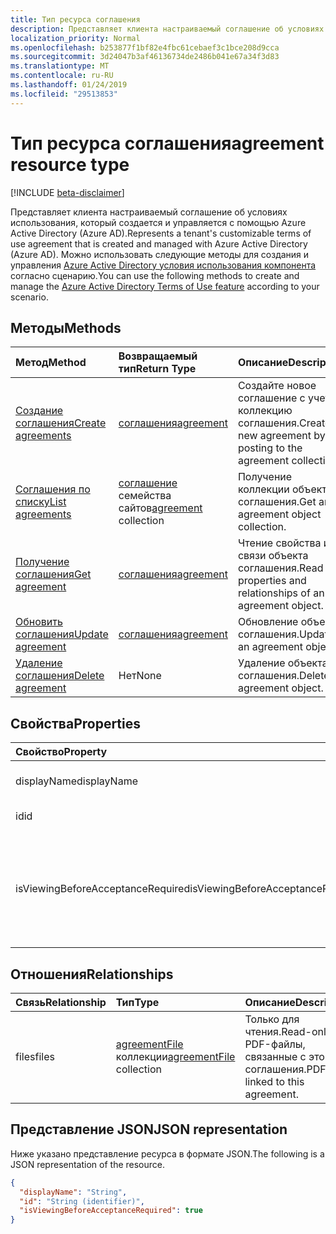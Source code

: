 ```yaml
---
title: Тип ресурса соглашения
description: Представляет клиента настраиваемый соглашение об условиях использования, который создается и управляется с помощью Azure Active Directory (Azure AD). Можно использовать следующие методы для создания и управления компонента Azure Active Directory условия использования согласно сценарию.
localization_priority: Normal
ms.openlocfilehash: b253877f1bf82e4fbc61cebaef3c1bce208d9cca
ms.sourcegitcommit: 3d24047b3af46136734de2486b041e67a34f3d83
ms.translationtype: MT
ms.contentlocale: ru-RU
ms.lasthandoff: 01/24/2019
ms.locfileid: "29513853"
---
```

# <a name="agreement-resource-type"></a><span data-ttu-id="9177c-104">Тип ресурса соглашения</span><span class="sxs-lookup"><span data-stu-id="9177c-104">agreement resource type</span></span>

[!INCLUDE [beta-disclaimer](../../includes/beta-disclaimer.md)]

<span data-ttu-id="9177c-105">Представляет клиента настраиваемый соглашение об условиях использования, который создается и управляется с помощью Azure Active Directory (Azure AD).</span><span class="sxs-lookup"><span data-stu-id="9177c-105">Represents a tenant's customizable terms of use agreement that is created and managed with Azure Active Directory (Azure AD).</span></span> <span data-ttu-id="9177c-106">Можно использовать следующие методы для создания и управления [Azure Active Directory условия использования компонента](https://docs.microsoft.com/en-us/azure/active-directory/active-directory-tou) согласно сценарию.</span><span class="sxs-lookup"><span data-stu-id="9177c-106">You can use the following methods to create and manage the [Azure Active Directory Terms of Use feature](https://docs.microsoft.com/en-us/azure/active-directory/active-directory-tou) according to your scenario.</span></span>

## <a name="methods"></a><span data-ttu-id="9177c-107">Методы</span><span class="sxs-lookup"><span data-stu-id="9177c-107">Methods</span></span>

| <span data-ttu-id="9177c-108">Метод</span><span class="sxs-lookup"><span data-stu-id="9177c-108">Method</span></span>       | <span data-ttu-id="9177c-109">Возвращаемый тип</span><span class="sxs-lookup"><span data-stu-id="9177c-109">Return Type</span></span> | <span data-ttu-id="9177c-110">Описание</span><span class="sxs-lookup"><span data-stu-id="9177c-110">Description</span></span> |
|:-------------|:------------|:------------|
| [<span data-ttu-id="9177c-111">Создание соглашения</span><span class="sxs-lookup"><span data-stu-id="9177c-111">Create agreements</span></span>](../api/agreement-post-agreements.md) | [<span data-ttu-id="9177c-112">соглашения</span><span class="sxs-lookup"><span data-stu-id="9177c-112">agreement</span></span>](agreement.md) | <span data-ttu-id="9177c-113">Создайте новое соглашение с учета в коллекцию соглашения.</span><span class="sxs-lookup"><span data-stu-id="9177c-113">Create a new agreement by posting to the agreement collection.</span></span> |
| [<span data-ttu-id="9177c-114">Соглашения по списку</span><span class="sxs-lookup"><span data-stu-id="9177c-114">List agreements</span></span>](../api/agreement-list.md) | <span data-ttu-id="9177c-115">[соглашение](agreement.md) семейства сайтов</span><span class="sxs-lookup"><span data-stu-id="9177c-115">[agreement](agreement.md) collection</span></span> | <span data-ttu-id="9177c-116">Получение коллекции объектов соглашения.</span><span class="sxs-lookup"><span data-stu-id="9177c-116">Get an agreement object collection.</span></span> |
| [<span data-ttu-id="9177c-117">Получение соглашения</span><span class="sxs-lookup"><span data-stu-id="9177c-117">Get agreement</span></span>](../api/agreement-get.md) | [<span data-ttu-id="9177c-118">соглашения</span><span class="sxs-lookup"><span data-stu-id="9177c-118">agreement</span></span>](agreement.md) | <span data-ttu-id="9177c-119">Чтение свойства и связи объекта соглашения.</span><span class="sxs-lookup"><span data-stu-id="9177c-119">Read properties and relationships of an agreement object.</span></span> |
| [<span data-ttu-id="9177c-120">Обновить соглашения</span><span class="sxs-lookup"><span data-stu-id="9177c-120">Update agreement</span></span>](../api/agreement-update.md) | [<span data-ttu-id="9177c-121">соглашения</span><span class="sxs-lookup"><span data-stu-id="9177c-121">agreement</span></span>](agreement.md) | <span data-ttu-id="9177c-122">Обновление объекта соглашения.</span><span class="sxs-lookup"><span data-stu-id="9177c-122">Update an agreement object.</span></span> |
| [<span data-ttu-id="9177c-123">Удаление соглашения</span><span class="sxs-lookup"><span data-stu-id="9177c-123">Delete agreement</span></span>](../api/agreement-delete.md) | <span data-ttu-id="9177c-124">Нет</span><span class="sxs-lookup"><span data-stu-id="9177c-124">None</span></span> | <span data-ttu-id="9177c-125">Удаление объекта соглашения.</span><span class="sxs-lookup"><span data-stu-id="9177c-125">Delete an agreement object.</span></span> |
<!--
| [Create agreementFile](../api/agreement-post-files.md) | [agreementFile](agreementfile.md) | Create a new agreementFile by posting to the files collection. |
| [List files](../api/agreement-list-files.md) | [agreementFile](agreementfile.md) collection | Get an agreementFile object collection. |
-->

## <a name="properties"></a><span data-ttu-id="9177c-126">Свойства</span><span class="sxs-lookup"><span data-stu-id="9177c-126">Properties</span></span>
| <span data-ttu-id="9177c-127">Свойство</span><span class="sxs-lookup"><span data-stu-id="9177c-127">Property</span></span>     | <span data-ttu-id="9177c-128">Тип</span><span class="sxs-lookup"><span data-stu-id="9177c-128">Type</span></span>        | <span data-ttu-id="9177c-129">Описание</span><span class="sxs-lookup"><span data-stu-id="9177c-129">Description</span></span> |
|:-------------|:------------|:------------|
|<span data-ttu-id="9177c-130">displayName</span><span class="sxs-lookup"><span data-stu-id="9177c-130">displayName</span></span>|<span data-ttu-id="9177c-131">String</span><span class="sxs-lookup"><span data-stu-id="9177c-131">String</span></span>|<span data-ttu-id="9177c-132">Отображаемое имя соглашения.</span><span class="sxs-lookup"><span data-stu-id="9177c-132">Display name of the agreement.</span></span>|
|<span data-ttu-id="9177c-133">id</span><span class="sxs-lookup"><span data-stu-id="9177c-133">id</span></span>|<span data-ttu-id="9177c-134">String</span><span class="sxs-lookup"><span data-stu-id="9177c-134">String</span></span>| <span data-ttu-id="9177c-135">Только для чтения.</span><span class="sxs-lookup"><span data-stu-id="9177c-135">Read-only.</span></span>|
|<span data-ttu-id="9177c-136">isViewingBeforeAcceptanceRequired</span><span class="sxs-lookup"><span data-stu-id="9177c-136">isViewingBeforeAcceptanceRequired</span></span>|<span data-ttu-id="9177c-137">Логическое</span><span class="sxs-lookup"><span data-stu-id="9177c-137">Boolean</span></span>|<span data-ttu-id="9177c-138">Указывает, есть ли у пользователя можно развернуть и отобразить соглашения перед подтверждением.</span><span class="sxs-lookup"><span data-stu-id="9177c-138">Indicates whether the user has to expand and view the agreement before accepting.</span></span>|

## <a name="relationships"></a><span data-ttu-id="9177c-139">Отношения</span><span class="sxs-lookup"><span data-stu-id="9177c-139">Relationships</span></span>
| <span data-ttu-id="9177c-140">Связь</span><span class="sxs-lookup"><span data-stu-id="9177c-140">Relationship</span></span> | <span data-ttu-id="9177c-141">Тип</span><span class="sxs-lookup"><span data-stu-id="9177c-141">Type</span></span>        | <span data-ttu-id="9177c-142">Описание</span><span class="sxs-lookup"><span data-stu-id="9177c-142">Description</span></span> |
|:-------------|:------------|:------------|
|<span data-ttu-id="9177c-143">files</span><span class="sxs-lookup"><span data-stu-id="9177c-143">files</span></span>|<span data-ttu-id="9177c-144">[agreementFile](agreementfile.md) коллекции</span><span class="sxs-lookup"><span data-stu-id="9177c-144">[agreementFile](agreementfile.md) collection</span></span>|<span data-ttu-id="9177c-145">Только для чтения.</span><span class="sxs-lookup"><span data-stu-id="9177c-145">Read-only.</span></span> <span data-ttu-id="9177c-146">PDF-файлы, связанные с этого соглашения.</span><span class="sxs-lookup"><span data-stu-id="9177c-146">PDFs linked to this agreement.</span></span>|

## <a name="json-representation"></a><span data-ttu-id="9177c-147">Представление JSON</span><span class="sxs-lookup"><span data-stu-id="9177c-147">JSON representation</span></span>

<span data-ttu-id="9177c-148">Ниже указано представление ресурса в формате JSON.</span><span class="sxs-lookup"><span data-stu-id="9177c-148">The following is a JSON representation of the resource.</span></span>

<!-- {
  "blockType": "resource",
  "optionalProperties": [

  ],
  "@odata.type": "microsoft.graph.agreement"
}-->

```json
{
  "displayName": "String",
  "id": "String (identifier)",
  "isViewingBeforeAcceptanceRequired": true
}

```

<!-- uuid: 8fcb5dbc-d5aa-4681-8e31-b001d5168d79
2015-10-25 14:57:30 UTC -->
<!--
{
  "type": "#page.annotation",
  "description": "agreement resource",
  "keywords": "",
  "section": "documentation",
  "tocPath": "",
  "suppressions": [
    "Error: /api-reference/beta/resources/agreement.md:\r\n      Exception processing links.\r\n    System.ArgumentException: Link Definition was null. Link text: !INCLUDE [beta-disclaimer](../../includes/beta-disclaimer.md)\r\n      at ApiDoctor.Validation.DocFile.get_LinkDestinations()\r\n      at ApiDoctor.Validation.DocSet.ValidateLinks(Boolean includeWarnings, String[] relativePathForFiles, IssueLogger issues, Boolean requireFilenameCaseMatch, Boolean printOrphanedFiles)"
  ]
}
-->
